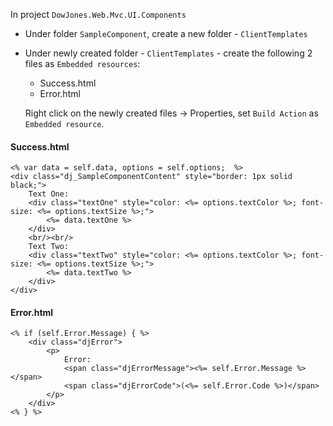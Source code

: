 ﻿In project `DowJones.Web.Mvc.UI.Components`

* Under folder `SampleComponent`, create a new folder - `ClientTemplates`

* Under newly created folder - `ClientTemplates` - create the following 2 files as `Embedded resources`:
	
	* Success.html
	* Error.html
		
	Right click on the newly created files -> Properties, set `Build Action` as `Embedded resource`.

#### Success.html

	<% var data = self.data, options = self.options;  %>
	<div class="dj_SampleComponentContent" style="border: 1px solid black;">
		Text One:
		<div class="textOne" style="color: <%= options.textColor %>; font-size: <%= options.textSize %>;">
			<%= data.textOne %>
		</div>
		<br/><br/>
		Text Two:
		<div class="textTwo" style="color: <%= options.textColor %>; font-size: <%= options.textSize %>;">
			<%= data.textTwo %>
		</div>
	</div>

#### Error.html

	<% if (self.Error.Message) { %>
		<div class="djError">
			<p>
				Error: 
				<span class="djErrorMessage"><%= self.Error.Message %></span> 
				<span class="djErrorCode">(<%= self.Error.Code %>)</span>
			</p>
		</div>
	<% } %>
